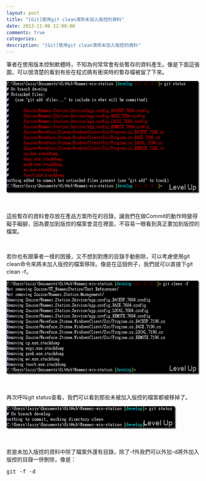 ```yaml
---
layout: post
title: "[Git]使用git clean清除未加入版控的資料"
date: 2013-11-06 12:00:00
comments: true
categories: 
description: "[Git]使用git clean清除未加入版控的資料"
---
```

<p>
	筆者在使用版本控制軟體時，不知為何常常會有些暫存的資料產生。像是下面這張圖，可以很清楚的看到有些在程式碼有衝突時的暫存檔被留了下來。</p>
<p>
	<img alt="2012-12-20_104117" border="0" height="293" src="\images\posts\151ec720-bdd5-4a32-b980-124577524698\2012-12-20_104117_thumb.png" style="border-top: 0px; border-right: 0px; border-bottom: 0px; border-left: 0px" width="544" /></p>
<p>
	 </p>
<p>
	這些暫存的資料會存放在產品方案所在的目錄，讓我們在做Commit的動作時變得礙手礙腳，因為要加到版控的檔案會混在裡面，不容易一眼看到真正要加到版控的檔案。</p>
<p>
	 </p>
<p>
	若你也有跟筆者一樣的困擾，又不想到對應的目錄手動刪除，可以考慮使用git clean命令來將未加入版控的檔案移除。像是在這個例子，我們就可以直接下git clean -f。</p>
<p>
	<img alt="2012-12-20_104326" border="0" height="245" src="\images\posts\151ec720-bdd5-4a32-b980-124577524698\2012-12-20_104326_thumb.png" style="border-top: 0px; border-right: 0px; border-bottom: 0px; border-left: 0px" width="548" /></p>
<p>
	 </p>
<p>
	再次呼叫git status查看，我們可以看到那些未被加入版控的檔案都被移掉了。</p>
<p>
	<img alt="2012-12-20_104354" border="0" height="60" src="\images\posts\151ec720-bdd5-4a32-b980-124577524698\2012-12-20_104354_thumb.png" style="border-top: 0px; border-right: 0px; border-bottom: 0px; border-left: 0px" width="443" /></p>
<p>
	 </p>
<p>
	若是未加入版控的資料中除了檔案外還有目錄，除了-f外我們可以外加-d將外加入版控的目錄一併刪除，像是：</p>
<div class="wlWriterSmartContent" id="scid:812469c5-0cb0-4c63-8c15-c81123a09de7:4a733d3d-dd54-4d71-b0f6-d77d96359ce4" style="float: none; padding-bottom: 0px; padding-top: 0px; padding-left: 0px; margin: 0px; display: inline; padding-right: 0px">
	<pre class="xml" name="code">
git -f -d</pre>
</div>
